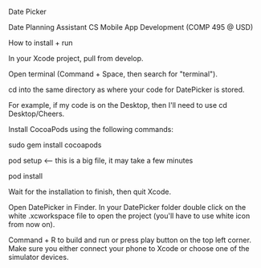 Date Picker

Date Planning Assistant CS Mobile App Development (COMP 495 @ USD)

How to install + run

In your Xcode project, pull from develop.

Open terminal (Command + Space, then search for "terminal").

cd into the same directory as where your code for DatePicker is stored.

For example, if my code is on the Desktop, then I'll need to use cd Desktop/Cheers.

Install CocoaPods using the following commands:

sudo gem install cocoapods

pod setup <-- this is a big file, it may take a few minutes

pod install

Wait for the installation to finish, then quit Xcode.

Open DatePicker in Finder. In your DatePicker folder double click on the white .xcworkspace file to open the project (you'll have to use white icon from now on).

Command + R to build and run or press play button on the top left corner. Make sure you either connect your phone to Xcode or choose one of the simulator devices.
